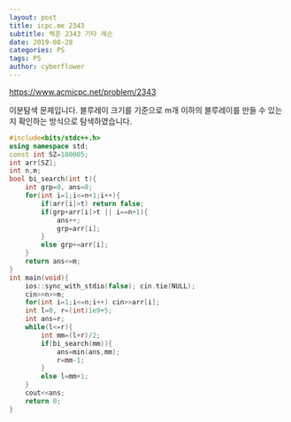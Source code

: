 ```yaml
---
layout: post
title: icpc.me 2343
subtitle: 백준 2343 기타 레슨
date: 2019-08-28
categories: PS
tags: PS
author: cyberflower
---
```


<https://www.acmicpc.net/problem/2343>

이분탐색 문제입니다. 블루레이 크기를 기준으로 m개 이하의 블루레이를 만들 수 있는지 확인하는 방식으로 탐색하였습니다.

```cpp
#include<bits/stdc++.h>
using namespace std;
const int SZ=100005;
int arr[SZ];
int n,m;
bool bi_search(int t){
	int grp=0, ans=0;
	for(int i=1;i<=n+1;i++){
		if(arr[i]>t) return false;
		if(grp+arr[i]>t || i==n+1){
			ans++;
			grp=arr[i];
		}
		else grp+=arr[i];
	}
	return ans<=m;
}
int main(void){
	ios::sync_with_stdio(false); cin.tie(NULL);
	cin>>n>>m;
	for(int i=1;i<=n;i++) cin>>arr[i];
	int l=0, r=(int)1e9+5;
	int ans=r;
	while(l<=r){
		int mm=(l+r)/2;
		if(bi_search(mm)){
			ans=min(ans,mm);
			r=mm-1;
		}
		else l=mm+1;
	}
	cout<<ans;
	return 0;
}
```
